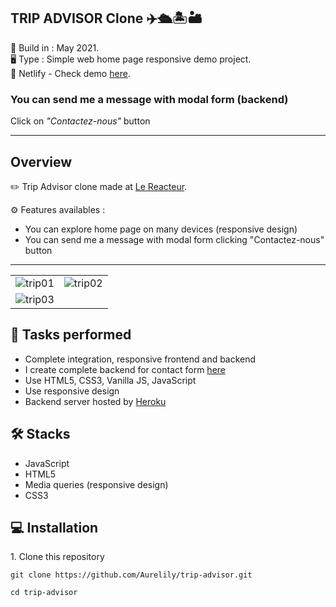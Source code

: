 TRIP ADVISOR Clone ✈️🛳🏝🏜
-----------------
  
📆 Build in : May 2021.   
🖥 Type : Simple web home page responsive demo project.   
🔗 Netlify - Check demo [here](https://trip-advisor-lily.netlify.app/).

### You can send me a message with modal form (backend)
Click on *"Contactez-nous"* button



-----------------

Overview
---
✏️ Trip Advisor clone made at [Le Reacteur](https://www.lereacteur.io/).   

⚙️ Features availables : 
* You can explore home page on many devices (responsive design)
* You can send me a message with modal form clicking "Contactez-nous" button

---
<table>
  <tr>
    <td><img src="https://res.cloudinary.com/lilycloud/image/upload/v1628850856/Git%20ReadMe/Tripadvisor/Capture_d_%C3%A9cran_2021-08-13_%C3%A0_12.30.05_xbpoab.jpg"  alt="trip01"></td>
    <td><img src="https://res.cloudinary.com/lilycloud/image/upload/v1628850856/Git%20ReadMe/Tripadvisor/Capture_d_%C3%A9cran_2021-08-13_%C3%A0_12.30.43_w8zzbp.jpg"  alt="trip02"></td>
  </tr>
    <tr>
    <td><img src="https://res.cloudinary.com/lilycloud/image/upload/v1628850856/Git%20ReadMe/Tripadvisor/Capture_d_%C3%A9cran_2021-08-13_%C3%A0_12.30.18_rnm4gm.jpg"  alt="trip03"></td>
    <td></td>
  </tr>
  </table>


🚀 Tasks performed
---
* Complete integration, responsive frontend and backend
* I create complete backend for contact form [here](https://github.com/Aurelily/trip-advisor-backend)
* Use HTML5, CSS3, Vanilla JS, JavaScript
* Use responsive design
* Backend server hosted by [Heroku](https://heroku.com)

🛠 Stacks
---
* JavaScript
* HTML5
* Media queries (responsive design)
* CSS3


💻 Installation
---

1️. Clone this repository

`git clone https://github.com/Aurelily/trip-advisor.git`

`cd trip-advisor`


